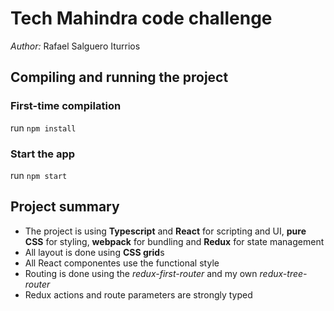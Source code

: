 # Tech Mahindra code challenge

*Author:* Rafael Salguero Iturrios

## Compiling and running the project

### First-time compilation
run `npm install`

### Start the app
run `npm start`


## Project summary 
- The project is using **Typescript** and **React** for scripting and UI, **pure CSS** for styling, **webpack** for bundling and **Redux** for state management
- All layout is done using **CSS grid**s
- All React componentes use the functional style
- Routing is done using the *redux-first-router* and my own *redux-tree-router*
- Redux actions and route parameters are strongly typed